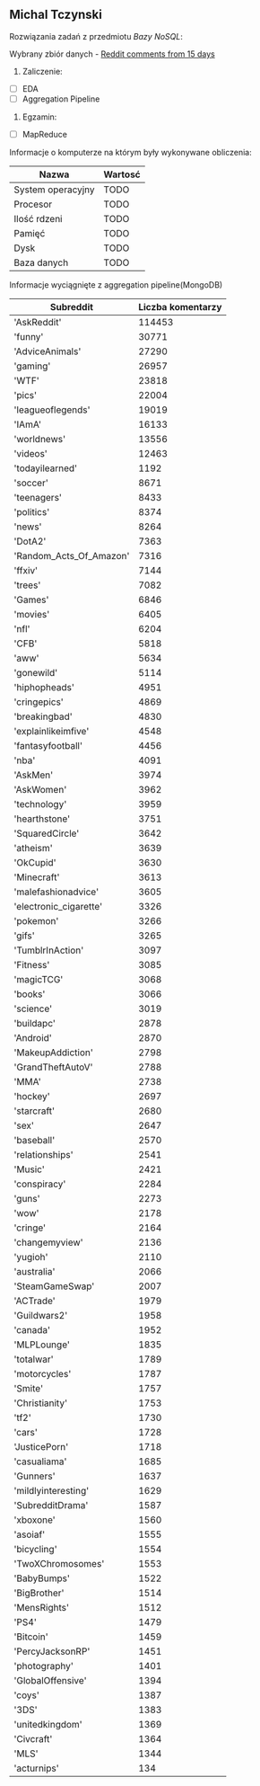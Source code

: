 ## Michal Tczynski

Rozwiązania zadań z przedmiotu *Bazy NoSQL*:

Wybrany zbiór danych - [Reddit comments from 15 days](https://www.reddit.com/r/datasets/comments/1mbsa2/155m_reddit_comments_over_15_days/)

1. Zaliczenie:
 - [ ] EDA
 - [ ] Aggregation Pipeline
1. Egzamin:
 - [ ] MapReduce

Informacje o komputerze na którym były wykonywane obliczenia:

| Nazwa                 | Wartosć    |
|-----------------------|------------|
| System operacyjny     | TODO |
| Procesor              | TODO |
| Ilość rdzeni          | TODO |
| Pamięć                | TODO |
| Dysk                  | TODO |
| Baza danych           | TODO |

Informacje wyciągnięte z aggregation pipeline(MongoDB)

| Subreddit            |  Liczba komentarzy |
|--------------------------|----------|
| 'AskReddit'             |  114453 |
| 'funny'                 |  30771  |
| 'AdviceAnimals'         |  27290  |
| 'gaming'                |  26957  |
| 'WTF'                   |  23818  |
| 'pics'                  |  22004  |
| 'leagueoflegends'       |  19019  |
| 'IAmA'                  |  16133  |
| 'worldnews'             |  13556  |
| 'videos'                |  12463  |
| 'todayilearned'         |  1192  |
| 'soccer'                |  8671   |
| 'teenagers'             |  8433   |
| 'politics'              |  8374   |
| 'news'                  |  8264   |
| 'DotA2'                 |  7363   |
| 'Random_Acts_Of_Amazon' |  7316   |
| 'ffxiv'                 |  7144   |
| 'trees'                 |  7082   |
| 'Games'                 |  6846   |
| 'movies'                |  6405   |
| 'nfl'                   |  6204   |
| 'CFB'                   |  5818   |
| 'aww'                   |  5634   |
| 'gonewild'              |  5114   |
| 'hiphopheads'           |  4951   |
| 'cringepics'            |  4869   |
| 'breakingbad'           |  4830   |
| 'explainlikeimfive'     |  4548   |
| 'fantasyfootball'       |  4456   |
| 'nba'                   |  4091   |
| 'AskMen'                |  3974   |
| 'AskWomen'              |  3962   |
| 'technology'            |  3959   |
| 'hearthstone'           |  3751   |
| 'SquaredCircle'         |  3642   |
| 'atheism'               |  3639   |
| 'OkCupid'               |  3630   |
| 'Minecraft'             |  3613   |
| 'malefashionadvice'     |  3605   |
| 'electronic_cigarette'  |  3326   |
| 'pokemon'               |  3266   |
| 'gifs'                  |  3265   |
| 'TumblrInAction'        |  3097   |
| 'Fitness'               |  3085   |
| 'magicTCG'              |  3068   |
| 'books'                 |  3066   |
| 'science'               |  3019   |
| 'buildapc'              |  2878   |
| 'Android'               |  2870   |
| 'MakeupAddiction'       |  2798   |
| 'GrandTheftAutoV'       |  2788   |
| 'MMA'                   |  2738   |
| 'hockey'                |  2697   |
| 'starcraft'             |  2680   |
| 'sex'                   |  2647   |
| 'baseball'              |  2570   |
| 'relationships'         |  2541   |
| 'Music'                 |  2421   |
| 'conspiracy'            |  2284   |
| 'guns'                  |  2273   |
| 'wow'                   |  2178   |
| 'cringe'                |  2164   |
| 'changemyview'          |  2136   |
| 'yugioh'                |  2110   |
| 'australia'             |  2066   |
| 'SteamGameSwap'         |  2007   |
| 'ACTrade'               |  1979   |
| 'Guildwars2'            |  1958   |
| 'canada'                |  1952   |
| 'MLPLounge'             |  1835   |
| 'totalwar'              |  1789   |
| 'motorcycles'           |  1787   |
| 'Smite'                 |  1757   |
| 'Christianity'          |  1753   |
| 'tf2'                   |  1730   |
| 'cars'                  |  1728   |
| 'JusticePorn'           |  1718   |
| 'casualiama'            |  1685   |
| 'Gunners'               |  1637   |
| 'mildlyinteresting'     |  1629   |
| 'SubredditDrama'        |  1587   |
| 'xboxone'               |  1560   |
| 'asoiaf'                |  1555   |
| 'bicycling'             |  1554   |
| 'TwoXChromosomes'       |  1553   |
| 'BabyBumps'             |  1522   |
| 'BigBrother'            |  1514   |
| 'MensRights'            |  1512   |
| 'PS4'                   |  1479   |
| 'Bitcoin'               |  1459   |
| 'PercyJacksonRP'        |  1451   |
| 'photography'           |  1401   |
| 'GlobalOffensive'       |  1394   |
| 'coys'                  |  1387   |
| '3DS'                   |  1383   |
| 'unitedkingdom'         |  1369   |
| 'Civcraft'              |  1364   |
| 'MLS'                   |  1344   |
| 'acturnips'             |  134   |